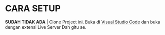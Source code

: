 # CARA SETUP
**SUDAH TIDAK ADA** | Clone Project ini. Buka di [Visual Studio Code](https://code.visualstudio.com/) dan buka dengan extensi Live Server Dah gitu ae.